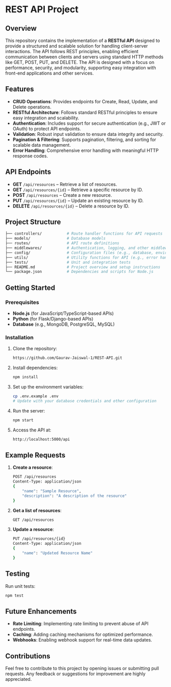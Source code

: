 

# REST API Project

## Overview
This repository contains the implementation of a **RESTful API** designed to provide a structured and scalable solution for handling client-server interactions. The API follows REST principles, enabling efficient communication between clients and servers using standard HTTP methods like GET, POST, PUT, and DELETE. The API is designed with a focus on performance, security, and modularity, supporting easy integration with front-end applications and other services.

## Features
- **CRUD Operations**: Provides endpoints for Create, Read, Update, and Delete operations.
- **RESTful Architecture**: Follows standard RESTful principles to ensure easy integration and scalability.
- **Authentication**: Includes support for secure authentication (e.g., JWT or OAuth) to protect API endpoints.
- **Validation**: Robust input validation to ensure data integrity and security.
- **Pagination & Filtering**: Supports pagination, filtering, and sorting for scalable data management.
- **Error Handling**: Comprehensive error handling with meaningful HTTP response codes.

## API Endpoints
- **GET** `/api/resources` – Retrieve a list of resources.
- **GET** `/api/resources/{id}` – Retrieve a specific resource by ID.
- **POST** `/api/resources` – Create a new resource.
- **PUT** `/api/resources/{id}` – Update an existing resource by ID.
- **DELETE** `/api/resources/{id}` – Delete a resource by ID.

## Project Structure
```bash
├── controllers/           # Route handler functions for API requests
├── models/                # Database models
├── routes/                # API route definitions
├── middlewares/           # Authentication, logging, and other middleware
├── config/                # Configuration files (e.g., database, environment)
├── utils/                 # Utility functions for API (e.g., error handling)
├── tests/                 # Unit and integration tests
├── README.md              # Project overview and setup instructions
└── package.json           # Dependencies and scripts for Node.js
```

## Getting Started

### Prerequisites
- **Node.js** (for JavaScript/TypeScript-based APIs)
- **Python** (for Flask/Django-based APIs)
- **Database** (e.g., MongoDB, PostgreSQL, MySQL)

### Installation
1. Clone the repository:
    ```bash
    https://github.com/Gaurav-Jaiswal-1/REST-API.git
    ```
2. Install dependencies:
    ```bash
    npm install
    ```
3. Set up the environment variables:
    ```bash
    cp .env.example .env
    # Update with your database credentials and other configuration
    ```

4. Run the server:
    ```bash
    npm start
    ```
5. Access the API at:
    ```bash
    http://localhost:5000/api
    ```

## Example Requests
1. **Create a resource**:
    ```bash
    POST /api/resources
    Content-Type: application/json
    {
        "name": "Sample Resource",
        "description": "A description of the resource"
    }
    ```

2. **Get a list of resources**:
    ```bash
    GET /api/resources
    ```

3. **Update a resource**:
    ```bash
    PUT /api/resources/{id}
    Content-Type: application/json
    {
        "name": "Updated Resource Name"
    }
    ```

## Testing
Run unit tests:
```bash
npm test
```

## Future Enhancements
- **Rate Limiting**: Implementing rate limiting to prevent abuse of API endpoints.
- **Caching**: Adding caching mechanisms for optimized performance.
- **Webhooks**: Enabling webhook support for real-time data updates.

## Contributions
Feel free to contribute to this project by opening issues or submitting pull requests. Any feedback or suggestions for improvement are highly appreciated.

